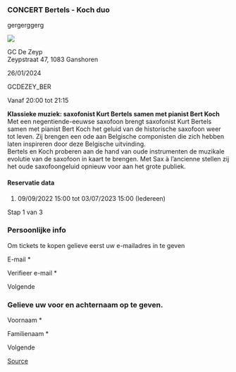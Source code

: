 ### CONCERT Bertels - Koch duo

gergerggerg

![](https://s3-eu-west-1.amazonaws.com/os-kwdo/prod/vgc/images/activity/6340140313d94_WS1510_-_C@H_-_BERTELS_-_KOCH.jpg)

GC De Zeyp  
Zeypstraat 47, 1083 Ganshoren

26/01/2024

GCDEZEY\_BER

Vanaf 20:00 tot 21:15

**Klassieke muziek: saxofonist Kurt Bertels samen met pianist Bert Koch**  
Met een negentiende-eeuwse saxofoon brengt saxofonist Kurt Bertels samen met pianist Bert Koch het geluid van de historische saxofoon weer tot leven. Zij brengen een ode aan Belgische componisten die zich hebben laten inspireren door deze Belgische uitvinding.  
Bertels en Koch proberen aan de hand van oude instrumenten de muzikale evolutie van de saxofoon in kaart te brengen. Met Sax à l’ancienne stellen zij het oude saxofoongeluid opnieuw voor aan het grote publiek.  
  
  
  

#### Reservatie data

1.  09/09/2022 15:00 tot 03/07/2023 15:00 (Iedereen)

Stap 1 van 3

    

### Persoonlijke info

Om tickets te kopen gelieve eerst uw e-mailadres in te geven

  

E-mail \* 

Verifieer e-mail \* 

Volgende

### Gelieve uw voor en achternaam op te geven.

Voornaam \* 

Familienaam \* 

Volgende

[Source](https://tickets.vgc.be/ticketingActivity/subscribe/GCDEZEY_BER)